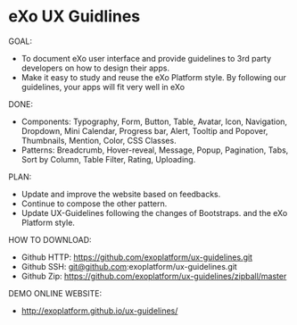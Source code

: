 eXo UX Guidlines
====================

GOAL: 
- To document eXo user interface and provide guidelines to 3rd party developers on how to design their apps.
- Make it easy to study and reuse the eXo Platform style. By following our guidelines, your apps will fit very well in eXo

DONE:
- Components: Typography, Form, Button, Table, Avatar, Icon, Navigation, Dropdown, Mini Calendar, Progress bar, Alert, Tooltip and Popover, Thumbnails, Mention, Color, CSS Classes.
- Patterns: Breadcrumb, Hover-reveal, Message, Popup, Pagination, Tabs, Sort by Column, Table Filter, Rating, Uploading.

PLAN:
- Update and improve the website based on feedbacks.
- Continue to compose the other pattern.
- Update UX-Guidelines following the changes of Bootstraps. and the eXo Platform style.

HOW TO DOWNLOAD:
- Github HTTP: https://github.com/exoplatform/ux-guidelines.git
- Github SSH: git@github.com:exoplatform/ux-guidelines.git
- Github Zip: https://github.com/exoplatform/ux-guidelines/zipball/master

DEMO ONLINE WEBSITE:
- http://exoplatform.github.io/ux-guidelines/





